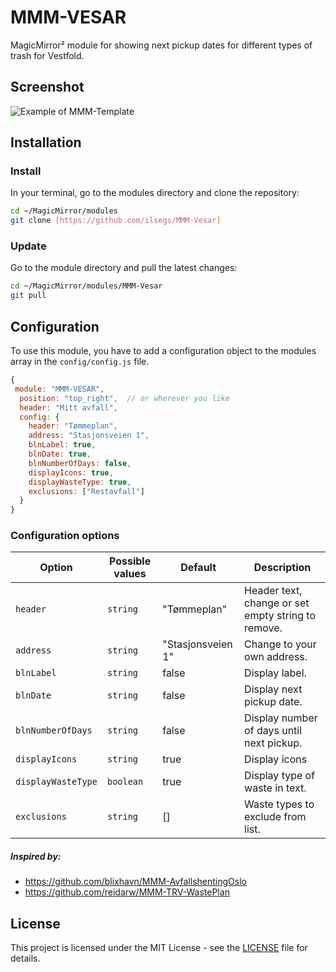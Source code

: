 # MMM-VESAR

MagicMirror² module for showing next pickup dates for different types of trash for Vestfold.

## Screenshot

![Example of MMM-Template](./example_1.png)

## Installation

### Install

In your terminal, go to the modules directory and clone the repository:

```bash
cd ~/MagicMirror/modules
git clone [https://github.com/ilsegs/MMM-Vesar]
```

### Update

Go to the module directory and pull the latest changes:

```bash
cd ~/MagicMirror/modules/MMM-Vesar
git pull
```

## Configuration

To use this module, you have to add a configuration object to the modules array in the `config/config.js` file.

```js
{
 module: "MMM-VESAR",
  position: "top_right",  // or wherever you like
  header: "Mitt avfall",
  config: {
    header: "Tømmeplan",
    address: "Stasjonsveien 1",
    blnLabel: true,
    blnDate: true,
    blnNumberOfDays: false,
    displayIcons: true,
    displayWasteType: true,
    exclusions: ["Restavfall"]
  }
}
```

### Configuration options

| Option             | Possible values | Default           | Description                                        |
| ------------------ | --------------- | ----------------- | -------------------------------------------------- |
| `header`           | `string`        | "Tømmeplan"       | Header text, change or set empty string to remove. |
| `address`          | `string`        | "Stasjonsveien 1" | Change to your own address.                        |
| `blnLabel`         | `string`        | false             | Display label.                                     |
| `blnDate`          | `string`        | false             | Display next pickup date.                          |
| `blnNumberOfDays`  | `string`        | false             | Display number of days until next pickup.          |
| `displayIcons`     | `string`        | true              | Display icons                                      |
| `displayWasteType` | `boolean`       | true              | Display type of waste in text.                     |
| `exclusions`       | `string`        | []                | Waste types to exclude from list.                  |

##### Inspired by:

- https://github.com/blixhavn/MMM-AvfallshentingOslo
- https://github.com/reidarw/MMM-TRV-WastePlan

## License

This project is licensed under the MIT License - see the [LICENSE](LICENSE.md) file for details.

